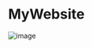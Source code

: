 # MyWebsite


![image](https://user-images.githubusercontent.com/95131401/215282318-2764778b-e053-430b-851f-f95e1c63cb5f.png)


